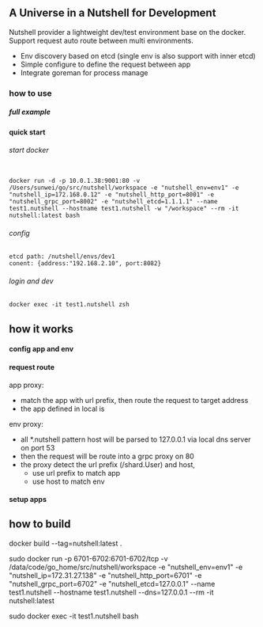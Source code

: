 ## A Universe in a Nutshell for Development
Nutshell provider a lightweight dev/test environment base on the docker. Support request auto route between multi environments.
- Env discovery based on etcd (single env is also support with inner etcd)
- Simple configure to define the request between app
- Integrate goreman for process manage

### how to use

##### full example

#### quick start

###### start docker
```

docker run -d -p 10.0.1.38:9001:80 -v /Users/sunwei/go/src/nutshell/workspace -e "nutshell_env=env1" -e "nutshell_ip=172.168.0.12" -e "nutshell_http_port=8001" -e "nutshell_grpc_port=8002" -e "nutshell_etcd=1.1.1.1" --name test1.nutshell --hostname test1.nutshell -w "/workspace" --rm -it nutshell:latest bash

```

###### config
```
etcd path: /nutshell/envs/dev1
conent: {address:"192.168.2.10", port:8082}
```

###### login and dev
```
docker exec -it test1.nutshell zsh
```

## how it works

#### config app and env

#### request route

app proxy:
 - match the app with url prefix, then route the request to target address
 - the app defined in local is 

env proxy:
- all *.nutshell pattern host will be parsed to 127.0.0.1 via local dns server on port 53
- then the request will be route into a grpc proxy on 80
- the proxy detect the url prefix (/shard.User) and host, 
  - use url prefix to match app 
  - use host to match env

#### setup apps

## how to build
docker build --tag=nutshell:latest .

sudo docker run -p 6701-6702:6701-6702/tcp -v /data/code/go_home/src/nutshell/workspace -e "nutshell_env=env1" -e "nutshell_ip=172.31.27.138" -e "nutshell_http_port=6701" -e "nutshell_grpc_port=6702" -e "nutshell_etcd=127.0.0.1" --name test1.nutshell --hostname test1.nutshell  --dns=127.0.0.1  --rm -it nutshell:latest

sudo docker exec -it test1.nutshell bash

